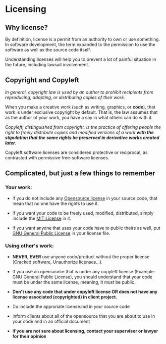 # Licensing

## Why license?
By definition, license is a permit from an authority to own or use something. In software development, the term expanded to the permission to use the software as well as the source code itself.

Understanding licenses will help you to prevent a lot of painful situation in the future, including lawsuit involvement.

## Copyright and Copyleft
*In general, copyright law is used by an author to prohibit recipients from reproducing, adapting, or distributing copies of their work.*

When you make a creative work (such as writing, graphics, or **code**), that work is under exclusive copyright by default. That is, the law assumes that as the author of your work, you have a say in what others can do with it.

*Copyleft, distinguished from copyright, is the practice of offering people the right to freely distribute copies and modified versions of a work **with the stipulation that the same rights be preserved in derivative works created later**.*

Copyleft software licenses are considered protective or reciprocal, as contrasted with permissive free-software licenses.

## Complicated, but just a few things to remember
### Your work:
- If you do not include any [Opensource license](https://opensource.org/licenses) in your source code, that mean that no one have the rights to use it.

- If you want your code to be freely used, modified, distributed, simply include the [MIT License](https://opensource.org/licenses/MIT) in it.

- If you want anyone that uses your code have to public theirs as well, put [GNU General Public License](https://opensource.org/licenses/GPL-3.0) in your license file.

### Using other's work:
- **NEVER, EVER** use anyone code/product without the proper license (Cracked software, Unauthorize licenses...).

- If you use an opensource that is under any copyleft license (Example: GNU General Public License), you should understand that your code must be under the same license, meaning, it must be public.
- **Don't use any code that under copyleft license OR does not have any license associated (copyrighted) in client project.**
- Do include the approriate license.md in your source code
- Inform clients about all of the opensource that you are about to use in your code and in an official document 
- **If you are not sure about licensing, contact your supervisor or lawyer for their opinion**

